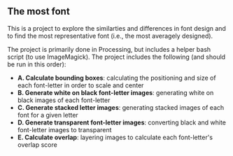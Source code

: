 ## The most font

This is a project to explore the similarties and differences in font design and to find the most representative font (i.e., the most averagely designed).

The project is primarily done in Processing, but includes a helper bash script (to use ImageMagick). The project includes the following (and should be run in this order):

- **A. Calculate bounding boxes**: calculating the positioning and size of each font-letter in order to scale and center
- **B. Generate white on black font-letter images**: generating white on black images of each font-letter
- **C. Generate stacked letter images**: generating stacked images of each font for a given letter
- **D. Generate transparent font-letter images**: converting black and white font-letter images to transparent
- **E. Calculate overlap**: layering images to calculate each font-letter's overlap score
